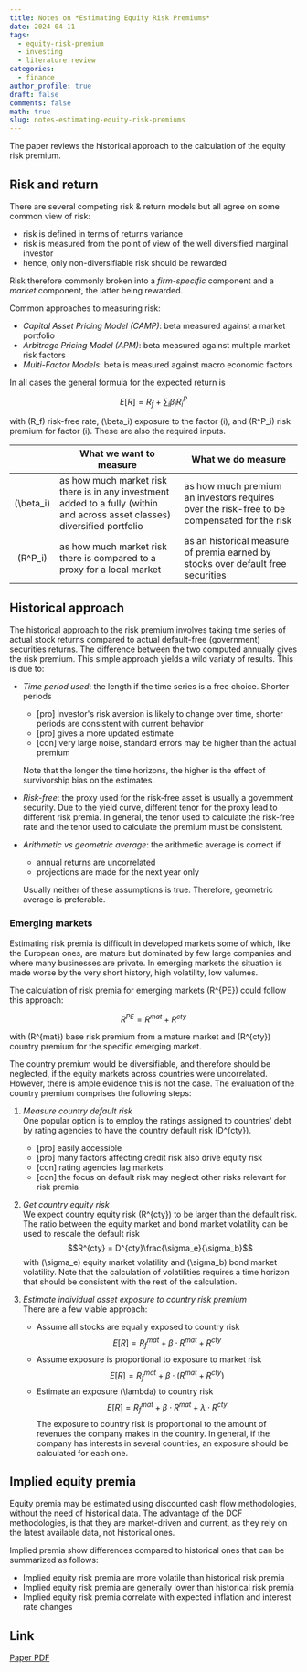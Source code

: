 ```yaml
---
title: Notes on *Estimating Equity Risk Premiums*
date: 2024-04-11
tags:
  - equity-risk-premium
  - investing
  - literature review
categories:
  - finance
author_profile: true
draft: false
comments: false
math: true
slug: notes-estimating-equity-risk-premiums
---
```


The paper reviews the historical approach to the calculation of the equity risk premium.

## Risk and return

There are several competing risk & return models but all agree on some common view of risk:

* risk is defined in terms of returns variance
* risk is measured from the point of view of the well diversified marginal investor
* hence, only non-diversifiable risk should be rewarded

Risk therefore commonly broken into a *firm-specific* component and a *market* component, the latter being rewarded.

Common approaches to measuring risk:

* *Capital Asset Pricing Model (CAMP)*: beta measured against a market portfolio
* *Arbitrage Pricing Model (APM)*: beta measured against multiple market risk factors
* *Multi-Factor Models*: beta is measured against macro economic factors

In all cases the general formula for the expected return is

$$E[R] = R_f + \sum_i \beta_i R^P_i$$

with \(R_f\) risk-free rate, \(\beta_i\) exposure to the factor \(i\), and \(R^P_i\) risk premium for factor \(i\). These are also the required inputs.

|              | What we **want** to measure | What we **do** measure |
|:------------:| ------------------------------------------------------- | ------ |
| \(\beta_i\)  | as how much market risk there is in any investment added to a fully (within and across asset classes) diversified portfolio | as how much premium an investors requires over the risk-free to be compensated for the risk |
| \(R^P_i\)    | as how much market risk there is compared to a proxy for a local market | as an historical measure of premia earned by stocks over default free securities |

## Historical approach

The historical approach to the risk premium involves taking time series of actual stock returns compared to actual default-free (government) securities returns. The difference between the two computed annually gives the risk premium. This simple approach yields a wild variaty of results. This is due to:

* *Time period used*: the length if the time series is a free choice. Shorter periods
  * [pro] investor's risk aversion is likely to change over time, shorter periods are consistent with current behavior
  * [pro] gives a more updated estimate
  * [con] very large noise, standard errors may be higher than the actual premium

  Note that the longer the time horizons, the higher is the effect of survivorship bias on the estimates.
* *Risk-free*: the proxy used for the risk-free asset is usually a government security. Due to the yield curve, different tenor for the proxy lead to different risk premia. In general, the tenor used to calculate the risk-free rate and the tenor used to calculate the premium must be consistent.
* *Arithmetic vs geometric average*: the arithmetic average is correct if
  * annual returns are uncorrelated
  * projections are made for the next year only
  
  Usually neither of these assumptions is true. Therefore, geometric average is preferable.

### Emerging markets

Estimating risk premia is difficult in developed markets some of which, like the European ones, are mature but dominated by few large companies and where many businesses are private. In emerging markets the situation is made worse by the very short history, high volatility, low valumes.

The calculation of risk premia for emerging markets \(R^{PE}\) could follow this approach:

$$R^{PE} = R^{mat} + R^{cty}$$

with \(R^{mat}\) base risk premium from a mature market and \(R^{cty}\) country premium for the specific emerging market.

The country premium would be diversifiable, and therefore should be neglected, if the equity markets across countries were uncorrelated. However, there is ample evidence this is not the case. The evaluation of the country premium comprises the following steps:

1. *Measure country default risk*\
    One popular option is to employ the ratings assigned to countries' debt by rating agencies to have the country default risk \(D^{cty}\).
   * [pro] easily accessible
   * [pro] many factors affecting credit risk also drive equity risk
   * [con] rating agencies lag markets
   * [con] the focus on default risk may neglect other risks relevant for risk premia

2. *Get country equity risk*\
      We expect country equity risk \(R^{cty}\) to be larger than the default risk. The ratio between the equity market and bond market volatility can be used to rescale the default risk
      $$R^{cty} = D^{cty}\frac{\sigma_e}{\sigma_b}$$
      with \(\sigma_e\) equity market volatility and \(\sigma_b\) bond market volatility. Note that the calculation of volatilities requires a time horizon that should be consistent with the rest of the calculation.

3. *Estimate individual asset exposure to country risk premium*\
      There are a few viable approach:
   * Assume all stocks are equally exposed to country risk
        $$E[R] = R_f^{mat} + \beta\cdot R^{mat} + R^{cty}$$</div>
   * Assume exposure is proportional to exposure to market risk
        $$E[R] = R_f^{mat} + \beta\cdot (R^{mat} + R^{cty})$$</div>
   * Estimate an exposure \(\lambda\) to country risk
        $$E[R] = R_f^{mat} + \beta\cdot R^{mat} + \lambda\cdot R^{cty}$$
        The exposure to country risk is proportional to the amount of revenues the company makes in the country. In general, if the company has interests in several countries, an exposure should be calculated for each one.

## Implied equity premia

Equity premia may be estimated using discounted cash flow methodologies, without the need of historical data. The advantage of the DCF methodologies, is that they are market-driven and current, as they rely on the latest available data, not historical ones.

Implied premia show differences compared to historical ones that can be summarized as follows:

* Implied equity risk premia are more volatile than historical risk premia
* Implied equity risk premia are generally lower than historical risk premia
* Implied equity risk premia correlate with expected inflation and interest rate changes

## Link

[Paper PDF](https://pages.stern.nyu.edu/~adamodar/pdfiles/papers/riskprem.pdf)
